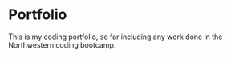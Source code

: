 # Portfolio
This is my coding portfolio, so far including any work done in the Northwestern coding bootcamp.
